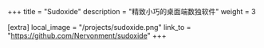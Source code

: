 +++
title = "Sudoxide"
description = "精致小巧的桌面端数独软件"
weight = 3

[extra]
local_image = "/projects/sudoxide.png"
link_to = "https://github.com/Nervonment/sudoxide"
+++
